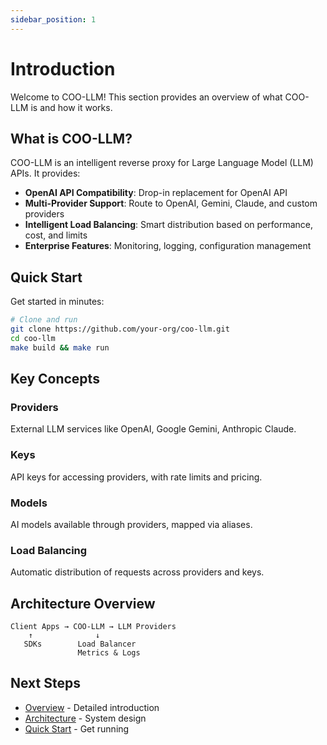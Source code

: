 ```yaml
---
sidebar_position: 1
---
```


# Introduction

Welcome to COO-LLM! This section provides an overview of what COO-LLM is and how it works.

## What is COO-LLM?

COO-LLM is an intelligent reverse proxy for Large Language Model (LLM) APIs. It provides:

- **OpenAI API Compatibility**: Drop-in replacement for OpenAI API
- **Multi-Provider Support**: Route to OpenAI, Gemini, Claude, and custom providers
- **Intelligent Load Balancing**: Smart distribution based on performance, cost, and limits
- **Enterprise Features**: Monitoring, logging, configuration management

## Quick Start

Get started in minutes:

```bash
# Clone and run
git clone https://github.com/your-org/coo-llm.git
cd coo-llm
make build && make run
```

## Key Concepts

### Providers
External LLM services like OpenAI, Google Gemini, Anthropic Claude.

### Keys
API keys for accessing providers, with rate limits and pricing.

### Models
AI models available through providers, mapped via aliases.

### Load Balancing
Automatic distribution of requests across providers and keys.

## Architecture Overview

```
Client Apps → COO-LLM → LLM Providers
    ↑              ↓
   SDKs        Load Balancer
               Metrics & Logs
```

## Next Steps

- [Overview](Intro/Overview.md) - Detailed introduction
- [Architecture](Intro/Architecture.md) - System design
- [Quick Start](./Guides/Deployment.md) - Get running